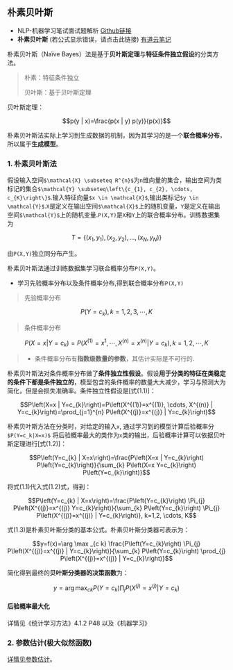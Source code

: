 ## 朴素贝叶斯

- NLP-机器学习笔试面试题解析 [Github链接](https://github.com/WerterHong/Machine-Learning-Algorithm-NLP/)
- **朴素贝叶斯** (若公式显示错误，请点击此链接) [有道云笔记](http://note.youdao.com/noteshare?id=0693c471d86002cc0bae2403a96e6632&sub=B89A3590BCC74A21BAA0183AE3418CDD)

朴素贝叶斯（Naïve Bayes）法是基于**贝叶斯定理**与**特征条件独立假设**的分类方法。
> 朴素：特征条件独立
>
> 贝叶斯：基于贝叶斯定理

贝叶斯定理：

```math
p(y | x)=\frac{p(x | y) p(y)}{p(x)}
```

朴素贝叶斯法实际上学习到生成数据的机制，因为其学习的是一个**联合概率分布**，所以属于**生成模型**。

### 1. 朴素贝叶斯法

假设输入空间`$\mathcal{X} \subseteq R^{n}$`为`n`维向量的集合，输出空间为类标记的集合`$\mathcal{Y} \subseteq\left\{c_{1}, c_{2}, \cdots, c_{K}\right\}$`.输入特征向量`$x \in \mathcal{X}$`,输出类标记`$y \in \mathcal{Y}$`.`X`是定义在输出空间`$\mathcal{X}$`上的随机变量，`Y`是定义在输出空间`$\mathcal{Y}$`上的随机变量.`P(X,Y)`是`X`和`Y`上的联合概率分布。训练数据集为

```math
T=\left\{\left(x_{1}, y_{1}\right),\left(x_{2}, y_{2}\right), \ldots,\left(x_{N}, y_{N}\right)\right\}
```

由`P(X,Y)`独立同分布产生。

朴素贝叶斯法通过训练数据集学习联合概率分布`P(X,Y)`。
- 学习先验概率分布以及条件概率分布,得到联合概率分布`P(X,Y)`
> 先验概率分布

```math
P\left(Y=c_{k}\right), k=1,2,3, \cdots, K
```

> 条件概率分布

```math
P\left(X=x | Y=c_{k}\right)=P\left(X^{(1)}=x^{1}, \cdots, X^{(n)}=x^{(n)} | Y=c_{k}\right), k=1,2, \cdots, K
```

> - 条件概率分布有**指数级数量的参数**，其估计实际是不可行的.

朴素贝叶斯法对条件概率分布做了**条件独立性假设**。假设**用于分类的特征在类稳定的条件下都是条件独立的**，模型包含的条件概率的数量大大减少，学习与预测大为简化，但是会损失准确率。条件独立性假设是[式(1.1)]：

```math
P\left(X=x | Y=c_{k}\right)=P\left(X^{(1)}=x^{(1)}, \cdots, X^{(n)} | Y=c_{k}\right)=\prod_{j=1}^{n} P\left(X^{(j)}=x^{(j)} | Y=c_{k}\right)
```

朴素贝叶斯方法在分类时，对给定的输入`x`, 通过学习到的模型计算后验概率分`$P(Y=c_k|X=x)$` 将后验概率最大的类作为`x`类的输出，后验概率计算可以依据贝叶斯定理进行[式(1.2)]：

```math
P\left(Y=c_{k} | X=x\right)=\frac{P\left(X=x | Y=c_{k}\right) P\left(Y=c_{k}\right)}{\sum_{k} P\left(X=x Y=c_{k}\right) P\left(Y=c_{k}\right)}
```

将式(1.1)代入式(1.2)式，得到：

```math
P\left(Y=c_{k} | X=x\right)=\frac{P\left(Y=c_{k}\right) \Pi_{j} P\left(X^{(j)}=x^{(j)} Y=c_{k}\right)}{\sum_{k} P\left(Y=c_{k}\right) \Pi_{j} P\left(X^{(j)}=x^{(j)} | Y=c_{k}\right)}, k=1,2, \cdots, K
```

式(1.3)是朴素贝叶斯分类的基本公式。朴素贝叶斯分类器可表示为：

```math
y=f(x)=\arg \max _{c k} \frac{P\left(Y=c_{k}\right) \Pi_{j} P\left(X^{(j)}=x^{(j)} | Y=c_{k}\right)}{\sum_{k} P\left(Y=c_{k}\right) \prod_{j} P\left(X^{(j)}=x^{(j)} | Y=c_{k}\right)}
```

简化得到最终的**贝叶斯分类器的决策函数**为：

```math
y=\arg \max _{c k} P\left(Y=c_{k}\right) \prod_{j} P\left(X^{(j)}=x^{(j)} | Y=c_{k}\right)
```

#### 后验概率最大化

详情见《统计学习方法》4.1.2  P48 以及《机器学习》

### 2. 参数估计(极大似然函数)

[详情见参数估计](http://note.youdao.com/noteshare?id=876755ce4fa84929b7dc7c3dc51581c4&sub=4E33F7496EEF4BD98A029A09498CFA5C)。
